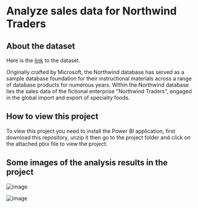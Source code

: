 # Analyze sales data for Northwind Traders
## About the dataset

Here is the [link](https://drive.google.com/drive/folders/1sNHbkw6k1TcuiePujyqh3pWCCi9CXa9c) to the dataset.

Originally crafted by Microsoft, the Northwind database has served as a sample database foundation for their instructional materials across a range of database products for numerous years. Within the Northwind database lies the sales data of the fictional enterprise "Northwind Traders", engaged in the global import and export of specialty foods.

## How to view this project

To view this project you need to install the Power BI application, first download this repository, unzip it then go to the project folder and click on the attached pbix file to view the project.

## Some images of the analysis results in the project

![image](https://github.com/user-attachments/assets/ec313e8d-2152-4235-b347-08689873c2c1)

![image](https://github.com/user-attachments/assets/486a9695-4b6b-4e2a-b76e-c4b3be4c0936)

